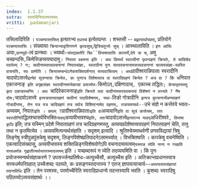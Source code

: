 ```yaml
---
index:  1.1.37
sutra:  स्वरादिनिपातमव्ययम्
vritti:  padamanjari
---
```


तसिलादिरिति । `पञ्चम्यास्तसिल्` इत्यारभ्य `एधाच्च` इत्येतदन्तः । शस्तसी -- `बह्वल्पार्थाच्छस्`, प्रतियोगे `पञ्चम्यास्तसिः` । संख्यायाः `क्रियाभ्यावृत्तिगणने कृत्वसुच्`,`द्वित्रिचतुर्भ्यः सुच्` । आस्थालाविति । `इण आसिः` अयाः,`प्रत्नपूर्व`-त्वं प्रत्नथाः । च्व्यर्थाः-`संपद्यकर्तरि च्विः``विभाषासातिः कार्त्स्ये`,`देये त्रा च`, अमु चच्छन्दसि`,`किमेत्तिङव्ययघादामु` । निपाता वक्ष्यन्त इति । अथ किमर्थं स्वरादीनां पृथग्ग्रहणं क्रियते, ते चादिष्वेव पठ्येरम् ? न; चादीनामसत्त्ववचनानां निपातसंज्ञा, स्वरादीनां पुनः सत्त्ववचनानामसत्त्ववचनानां चाव्ययसंज्ञा-स्वस्ति वाचयति, स्वः प्रश्येति । क्रियासम्बन्धेऽनेकशक्तिदर्शनात् सत्त्ववाचित्वम् । अथ `प्राग्रीश्वरान्निपाताः स्वरादीनि चादयोऽसत्त्वे` इत्येवं सूत्रन्यासः क्रियेत, कः पुनरत्र विशेषस्तत्र वा स्वरादिग्रहणं क्रियेत ? अत्र वा ? किं च `निपात एकाजनाङ्` इति प्रगृह्यसंज्ञा स्वरादीनामप्येकाचां प्रसज्येत-`किमोऽत्`,`दक्षिणादाच्`, `एकाच्च तद्धितः`; केन्प्रभृतयस्तु कृत एकाचस्सन्ति । अथ `चादिरेकाजनाङ्` इति क्रियते तदा चादीनामसत्त्ववचनत्वं विशेषणं न लभ्यते ? नैष दोषः; `चादयोऽसत्त्वे` इत्यत्रासत्त्वाग्रहणं चादीनां पाठविशेषणम्, यथा-`तिङो गोत्रादीनि` इत्यत्र कुत्सनाभीक्ष्ण्यग्रहणं गोत्रादीनाम्, तेन यत्र यत्र चादिग्रहणं तत्र सर्वत्र विशिष्टनामेव ग्रहणम्, तत्रायमप्यर्थः--`उभे संज्ञे न कर्त्तवंये भवतः-अव्ययम्, निपातः` इति । कथम् ? `प्राग्रीश्वरान्निपाताः` इति वा `अव्ययानि` इति वा सूत्रं कर्त्तव्यम्, ततः स्वरादीनि `तद्धितश्चासर्वविभक्तिः` यावद् `अव्ययीभावश्च` इति, ततः `चादयोऽसत्त्वे` इत्यारभ्य यावद् `अधिरीश्वरे`, विभाषा कृञि` इति; तत्र यस्मिन् प्रदेशे निपातग्रहणं तत्र चादिग्रहणमस्तु, अव्ययप्रदेशेष्वव्ययग्रहणं निपातग्रहणं चेति, तत्तु तथा न कृतमित्येव ।
अव्ययमित्यन्वर्थसंज्ञति । सदृशम् इत्यादि । श्रुतिश्चेयमाथर्वणी प्रणवविद्यायां त्रिषु लिङ्गेषु स्त्रीपुन्नपुंसकेषु सदृशम्, लिङ्गविशेषप्रतिपादनेऽसामर्थ्यात् । विभक्तिष्वति । कारकेषु वचनेष्विति । एकत्वादिसंख्यासु, अव्ययीभावस्य शक्तिल्रिङ्गविशेषयोगेऽपि वचनादव्ययत्वम्`यस्मान्न व्येति नाना न गच्छति यत्त्वधर्मान्न गृह्णातीत्यर्थस्तत्तस्मादव्ययम्` इति । यच्छब्दरूपं न व्येति तदव्ययमिति वा । किं पुनः प्रयोजनमन्वर्थसंज्ञाकरणे ? उपसर्ज्जनप्रतिषेधः-अत्युच्चैसौ, अत्युच्चैस इति । अतिक्रान्तप्रधानस्यात्र सत्त्वधर्मपरिग्रहात् उच्चैःशब्दः पठ्यते, कः प्रसङ्गस्तदन्तस्य ? एतज् ज्ञापयत्याचार्यः--`अस्त्यव्ययसंज्ञायां तदन्तविधिः` इति । तेन परमस्वः, परमोच्चैरिति स्वरादिप्राधान्ये तदन्तस्यापि भवति । कुशब्दः स्वरादिषु पठितव्योऽव्ययसंज्ञार्थः ।।
